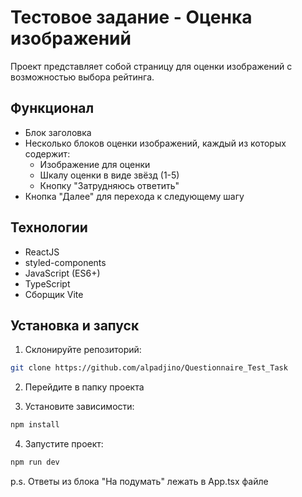 # Тестовое задание - Оценка изображений

Проект представляет собой страницу для оценки изображений с возможностью выбора рейтинга.

## Функционал

- Блок заголовка
- Несколько блоков оценки изображений, каждый из которых содержит:
  - Изображение для оценки
  - Шкалу оценки в виде звёзд (1-5)
  - Кнопку "Затрудняюсь ответить"
- Кнопка "Далее" для перехода к следующему шагу

## Технологии

- ReactJS
- styled-components
- JavaScript (ES6+)
- TypeScript
- Сборщик Vite

## Установка и запуск

1. Склонируйте репозиторий:
```bash
git clone https://github.com/alpadjino/Questionnaire_Test_Task
```

2. Перейдите в папку проекта

3. Установите зависимости:
```bash
npm install
```

4. Запустите проект:
```bash
npm run dev
```

p.s. Ответы из блока "На подумать" лежать в App.tsx файле
